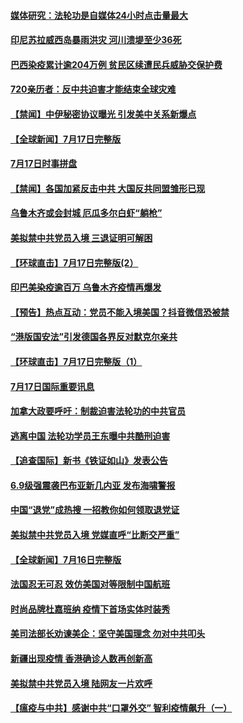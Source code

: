#### [媒体研究：法轮功是自媒体24小时点击量最大](../pages/prog202/a102896564.md) 
#### [印尼苏拉威西岛暴雨洪灾 河川溃堤至少36死](../pages/prog202/a102896569.md) 
#### [巴西染疫累计逾204万例 贫民区续遭民兵威胁交保护费](../pages/prog202/a102896527.md) 
#### [720亲历者：反中共迫害才能结束全球灾难](../pages/prog202/a102894012.md) 
#### [【禁闻】中伊秘密协议曝光 引发美中关系新爆点](../pages/prog202/a102896424.md) 
#### [【全球新闻】7月17日完整版](../pages/prog202/a102896462.md) 
#### [7月17日时事拼盘](../pages/prog202/a102896324.md) 
#### [【禁闻】各国加紧反击中共 大国反共同盟雏形已现](../pages/prog202/a102896328.md) 
#### [乌鲁木齐或会封城 厄瓜多尔白虾“躺枪”](../pages/prog202/a102896317.md) 
#### [美拟禁中共党员入境 三退证明可解困](../pages/prog202/a102896139.md) 
#### [【环球直击】7月17日完整版(2）](../pages/prog202/a102896185.md) 
#### [印巴美染疫逾百万 乌鲁木齐疫情再爆发](../pages/prog202/a102896122.md) 
#### [【预告】热点互动：党员不能入境美国？抖音微信恐被禁](../pages/prog202/a102896053.md) 
#### [“港版国安法”引发德国各界反对默克尔亲共](../pages/prog202/a102896061.md) 
#### [【环球直击】7月17日完整版（1）](../pages/prog202/a102895992.md) 
#### [7月17日国际重要讯息](../pages/prog202/a102895936.md) 
#### [加拿大政要呼吁：制裁迫害法轮功的中共官员](../pages/prog202/a102895814.md) 
#### [逃离中国 法轮功学员王东曝中共酷刑迫害](../pages/prog202/a102895831.md) 
#### [【追查国际】新书《铁证如山》发表公告](../pages/prog202/a102895765.md) 
#### [6.9级强震袭巴布亚新几内亚 发布海啸警报](../pages/prog202/a102895775.md) 
#### [中国“退党”成热搜 一招教你如何领取退党证](../pages/prog202/a102895722.md) 
#### [美拟禁中共党员入境 党媒直呼“比断交严重”](../pages/prog202/a102895682.md) 
#### [【全球新闻】7月16日完整版](../pages/prog202/a102895645.md) 
#### [法国忍无可忍 效仿美国对等限制中国航班](../pages/prog202/a102895550.md) 
#### [时尚品牌杜嘉班纳 疫情下首场实体时装秀](../pages/prog202/a102895576.md) 
#### [美司法部长劝谏美企：坚守美国理念 勿对中共叩头](../pages/prog202/a102895526.md) 
#### [新疆出现疫情 香港确诊人数再创新高](../pages/prog202/a102895521.md) 
#### [美拟禁中共党员入境 陆网友一片欢呼](../pages/prog202/a102895456.md) 
#### [【瘟疫与中共】感谢中共“口罩外交” 智利疫情飙升（一）](../pages/prog202/a102895279.md) 
